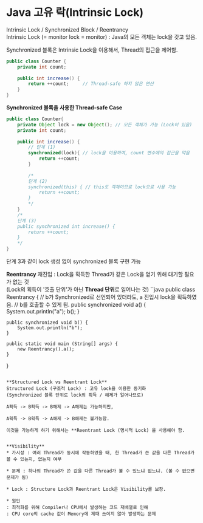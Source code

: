 # Java 고유 락(Intrinsic Lock)
Intrinsic Lock / Synchronized Block / Reentrancy   
Intrinsic Lock (= monitor lock = monitor) : Java의 모든 객체는 lock을 갖고 있음.

Synchronized 블록은 Intrinsic Lock을 이용해서, Thread의 접근을 제어함.
```java
public class Counter {
    private int count;
    
    public int increase() {
        return ++count;		// Thread-safe 하지 않은 연산
    }
}
```

**Synchronized 블록을 사용한 Thread-safe Case**
```java
public class Counter{
    private Object lock = new Object(); // 모든 객체가 가능 (Lock이 있음)
    private int count;
    
    public int increase() {
        // 단계 (1)
        synchronized(lock){	// lock을 이용하여, count 변수에의 접근을 막음
            return ++count;
        }
        
        /* 
        단계 (2)
        synchronized(this) { // this도 객체이므로 lock으로 사용 가능
        	return ++count;
        }
        */
    }
    /*
    단계 (3)
    public synchronized int increase() {
    	return ++count;
    }
    */
}
```
단계 3과 같이 lock 생성 없이 synchronized 블록 구현 가능


**Reentrancy**
재진입 : Lock을 획득한 Thread가 같은 Lock을 얻기 위해 대기할 필요가 없는 것   
(Lock의 획득이 '호출 단위'가 아닌 **Thread 단위**로 일어나는 것)
``java
public class Reentrancy {
    // b가 Synchronized로 선언되어 있더라도, a 진입시 lock을 획득하였음.
    // b를 호출할 수 있게 됨.
    public synchronized void a() {
        System.out.println("a");
        b();
    }
    
    public synchronized void b() {
        System.out.println("b");
    }
    
    public static void main (String[] args) {
        new Reentrancy().a();
    }
}
```

**Structured Lock vs Reentrant Lock**
Structured Lock (구조적 Lock) : 고유 lock을 이용한 동기화   
(Synchronized 블록 단위로 lock의 획득 / 해제가 일어나므로)

A획득 -> B획득 -> B해제 -> A해제는 가능하지만,

A획득 -> B획득 -> A해제 -> B해제는 불가능함.

이것을 가능하게 하기 위해서는 **Reentrant Lock (명시적 Lock) 을 사용해야 함.


**Visibility**
* 가시성 : 여러 Thread가 동시에 작동하였을 때, 한 Thread가 쓴 값을 다른 Thread가 볼 수 있는지, 없는지 여부

* 문제 : 하나의 Thread가 쓴 값을 다른 Thread가 볼 수 있느냐 없느냐. (볼 수 없으면 문제가 됨)

* Lock : Structure Lock과 Reentrant Lock은 Visibility를 보장.

* 원인   
: 최적화를 위해 Compiler나 CPU에서 발생하는 코드 재배열로 인해   
: CPU core의 cache 값이 Memory에 제때 쓰이지 않아 발생하는 문제
